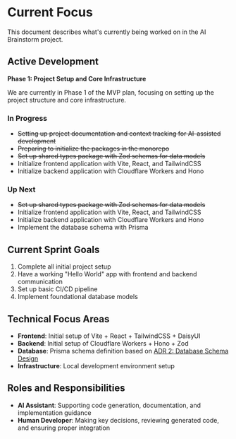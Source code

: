 # Current Focus

This document describes what's currently being worked on in the AI Brainstorm project.

## Active Development

**Phase 1: Project Setup and Core Infrastructure**

We are currently in Phase 1 of the MVP plan, focusing on setting up the project structure and core infrastructure.

### In Progress

- ~~Setting up project documentation and context tracking for AI-assisted development~~
- ~~Preparing to initialize the packages in the monorepo~~
- ~~Set up shared types package with Zod schemas for data models~~
- Initialize frontend application with Vite, React, and TailwindCSS
- Initialize backend application with Cloudflare Workers and Hono

### Up Next

- ~~Set up shared types package with Zod schemas for data models~~
- Initialize frontend application with Vite, React, and TailwindCSS
- Initialize backend application with Cloudflare Workers and Hono
- Implement the database schema with Prisma

## Current Sprint Goals

1. Complete all initial project setup
2. Have a working "Hello World" app with frontend and backend communication
3. Set up basic CI/CD pipeline
4. Implement foundational database models

## Technical Focus Areas

- **Frontend**: Initial setup of Vite + React + TailwindCSS + DaisyUI
- **Backend**: Initial setup of Cloudflare Workers + Hono + Zod
- **Database**: Prisma schema definition based on [ADR 2: Database Schema Design](../../ADR/002-database-schema-design.md)
- **Infrastructure**: Local development environment setup

## Roles and Responsibilities

- **AI Assistant**: Supporting code generation, documentation, and implementation guidance
- **Human Developer**: Making key decisions, reviewing generated code, and ensuring proper integration
